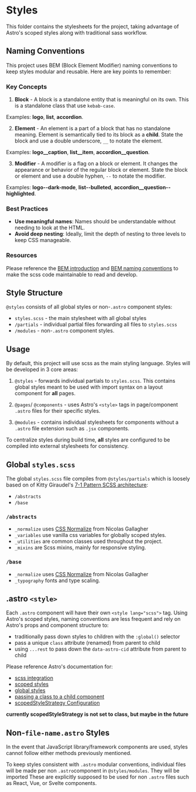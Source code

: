 # Styles

This folder contains the stylesheets for the project, taking advantage of Astro's scoped styles along with traditional sass workflow.

## Naming Conventions

This project uses BEM (Block Element Modifier) naming conventions to keep styles modular and reusable. Here are key points to remember:

### Key Concepts

1. **Block** - A block is a standalone entity that is meaningful on its own. This is a standalone class that use `kebab-case`.

Examples: **logo**, **list**, **accordion**.

2. **Element** - An element is a part of a block that has no standalone meaning. Element is semantically tied to its block as a **child**. State the block and use a double underscore, `__` to notate the element.

Examples: **logo\_\_caption**, **list\_\_item**, **accordion\_\_question**.

3. **Modifier** - A modifier is a flag on a block or element. It changes the appearance or behavior of the regular block or element. State the block or element and use a double hyphen, `--` to notate the modifier.

Examples: **logo--dark-mode**, **list--bulleted**, **accordion\_\_question--highlighted**.

### Best Practices

-  **Use meaningful names**: Names should be understandable without needing to look at the HTML.
-  **Avoid deep nesting**: Ideally, limit the depth of nesting to three levels to keep CSS manageable.

### Resources

Please reference the [BEM introduction](https://getbem.com/introduction/) and [BEM naming conventions](https://getbem.com/naming/) to make the scss code maintainable to read and develop.

## Style Structure

`@styles` consists of all global styles or non-`.astro` component styles:

-  `styles.scss` - the main stylesheet with all global styles
-  `/partials` - individual partial files forwarding all files to `styles.scss`
-  `/modules` - non-`.astro` component styles.

## Usage

By default, this project will use scss as the main styling language. Styles will be developed in 3 core areas:

1. `@styles` - forwards individual partials to `styles.scss`. This contains global styles meant to be used with import syntax on a layout component for **all** pages.

2. `@pages`/ `@components` - uses Astro's `<style>` tags in page/component `.astro` files for their specific styles.

3. `@modules` - contains individual stylesheets for components without a `.astro` file extension such as `.jsx` components.

To centralize styles during build time, **all** styles are configured to be compiled into external stylesheets for consistency.

## Global `styles.scss`

The global `styles.scss` file compiles from `@styles/partials` which is loosely based on of Kitty Giraudel's [7-1 Pattern SCSS architecture](https://sass-guidelin.es/#architecture):

-  `/abstracts`
-  `/base`

### `/abstracts`

-  `_normalize` uses [CSS Normalize](https://necolas.github.io/normalize.css/) from Nicolas Gallagher
-  `_variables` use vanilla css variables for globally scoped styles.
-  `_utilities` are common classes used throughout the project.
-  `_mixins` are Scss mixins, mainly for responsive styling.

### `/base`

-  `_normalize` uses [CSS Normalize](https://necolas.github.io/normalize.css/) from Nicolas Gallagher
-  `_typography` fonts and type scaling.

## .astro `<style>`

Each `.astro` component will have their own `<style lang="scss">` tag. Using Astro's scoped styles, naming conventions are less frequent and rely on Astro's props and component structure to:

-  traditionally pass down styles to children with the `:global()` selector
-  pass a unique `class` attribute (renamed) from parent to child
-  using `...rest` to pass down the `data-astro-cid` attribute from parent to child

Please reference Astro's documentation for:

-  [scss integration](https://docs.astro.build/en/guides/styling/#sass-and-scss)
-  [scoped styles](https://docs.astro.build/en/guides/styling/#scoped-styles)
-  [global styles](https://docs.astro.build/en/guides/styling/#global-styles)
-  [passing a class to a child component](https://docs.astro.build/en/guides/styling/#passing-a-class-to-a-child-component)
-  [scopedStyleStrategy Configuration](https://docs.astro.build/en/reference/configuration-reference/#scopedstylestrategy)

**currently scopedStyleStrategy is not set to class, but maybe in the future**

## Non-`file-name.astro` Styles

In the event that JavaScript library/framework components are used, styles cannot follow either methods previously mentioned.

To keep styles consistent with `.astro` modular conventions, individual files will be made per non `.astro`component in `@styles/modules`. They will be imported These are explicitly supposed to be used for non `.astro` files such as React, Vue, or Svelte components.

